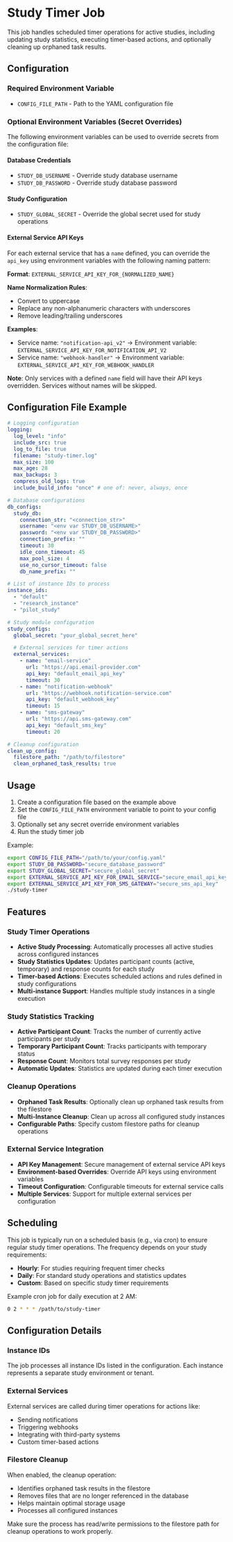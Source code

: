 # Study Timer Job

This job handles scheduled timer operations for active studies, including updating study statistics, executing timer-based actions, and optionally cleaning up orphaned task results.

## Configuration

### Required Environment Variable

- `CONFIG_FILE_PATH` - Path to the YAML configuration file

### Optional Environment Variables (Secret Overrides)

The following environment variables can be used to override secrets from the configuration file:

#### Database Credentials

- `STUDY_DB_USERNAME` - Override study database username
- `STUDY_DB_PASSWORD` - Override study database password

#### Study Configuration

- `STUDY_GLOBAL_SECRET` - Override the global secret used for study operations

#### External Service API Keys

For each external service that has a `name` defined, you can override the `api_key` using environment variables with the following naming pattern:

**Format**: `EXTERNAL_SERVICE_API_KEY_FOR_{NORMALIZED_NAME}`

**Name Normalization Rules**:

- Convert to uppercase
- Replace any non-alphanumeric characters with underscores
- Remove leading/trailing underscores

**Examples**:

- Service name: `"notification-api_v2"` → Environment variable: `EXTERNAL_SERVICE_API_KEY_FOR_NOTIFICATION_API_V2`
- Service name: `"webhook-handler"` → Environment variable: `EXTERNAL_SERVICE_API_KEY_FOR_WEBHOOK_HANDLER`

**Note**: Only services with a defined `name` field will have their API keys overridden. Services without names will be skipped.

## Configuration File Example

```yaml
# Logging configuration
logging:
  log_level: "info"
  include_src: true
  log_to_file: true
  filename: "study-timer.log"
  max_size: 100
  max_age: 28
  max_backups: 3
  compress_old_logs: true
  include_build_info: "once" # one of: never, always, once

# Database configurations
db_configs:
  study_db:
    connection_str: "<connection_str>"
    username: "<env var STUDY_DB_USERNAME>"
    password: "<env var STUDY_DB_PASSWORD>"
    connection_prefix: ""
    timeout: 30
    idle_conn_timeout: 45
    max_pool_size: 4
    use_no_cursor_timeout: false
    db_name_prefix: ""

# List of instance IDs to process
instance_ids:
  - "default"
  - "research_instance"
  - "pilot_study"

# Study module configuration
study_configs:
  global_secret: "your_global_secret_here"

  # External services for timer actions
  external_services:
    - name: "email-service"
      url: "https://api.email-provider.com"
      api_key: "default_email_api_key"
      timeout: 30
    - name: "notification-webhook"
      url: "https://webhook.notification-service.com"
      api_key: "default_webhook_key"
      timeout: 15
    - name: "sms-gateway"
      url: "https://api.sms-gateway.com"
      api_key: "default_sms_key"
      timeout: 20

# Cleanup configuration
clean_up_config:
  filestore_path: "/path/to/filestore"
  clean_orphaned_task_results: true
```

## Usage

1. Create a configuration file based on the example above
2. Set the `CONFIG_FILE_PATH` environment variable to point to your config file
3. Optionally set any secret override environment variables
4. Run the study timer job

Example:

```bash
export CONFIG_FILE_PATH="/path/to/your/config.yaml"
export STUDY_DB_PASSWORD="secure_database_password"
export STUDY_GLOBAL_SECRET="secure_global_secret"
export EXTERNAL_SERVICE_API_KEY_FOR_EMAIL_SERVICE="secure_email_api_key"
export EXTERNAL_SERVICE_API_KEY_FOR_SMS_GATEWAY="secure_sms_api_key"
./study-timer
```

## Features

### Study Timer Operations

- **Active Study Processing**: Automatically processes all active studies across configured instances
- **Study Statistics Updates**: Updates participant counts (active, temporary) and response counts for each study
- **Timer-based Actions**: Executes scheduled actions and rules defined in study configurations
- **Multi-instance Support**: Handles multiple study instances in a single execution

### Study Statistics Tracking

- **Active Participant Count**: Tracks the number of currently active participants per study
- **Temporary Participant Count**: Tracks participants with temporary status
- **Response Count**: Monitors total survey responses per study
- **Automatic Updates**: Statistics are updated during each timer execution

### Cleanup Operations

- **Orphaned Task Results**: Optionally clean up orphaned task results from the filestore
- **Multi-Instance Cleanup**: Clean up across all configured study instances
- **Configurable Paths**: Specify custom filestore paths for cleanup operations

### External Service Integration

- **API Key Management**: Secure management of external service API keys
- **Environment-based Overrides**: Override API keys using environment variables
- **Timeout Configuration**: Configurable timeouts for external service calls
- **Multiple Services**: Support for multiple external services per configuration

## Scheduling

This job is typically run on a scheduled basis (e.g., via cron) to ensure regular study timer operations. The frequency depends on your study requirements:

- **Hourly**: For studies requiring frequent timer checks
- **Daily**: For standard study operations and statistics updates
- **Custom**: Based on specific study timer requirements

Example cron job for daily execution at 2 AM:

```bash
0 2 * * * /path/to/study-timer
```

## Configuration Details

### Instance IDs

The job processes all instance IDs listed in the configuration. Each instance represents a separate study environment or tenant.

### External Services

External services are called during timer operations for actions like:

- Sending notifications
- Triggering webhooks
- Integrating with third-party systems
- Custom timer-based actions

### Filestore Cleanup

When enabled, the cleanup operation:

- Identifies orphaned task results in the filestore
- Removes files that are no longer referenced in the database
- Helps maintain optimal storage usage
- Processes all configured instances

Make sure the process has read/write permissions to the filestore path for cleanup operations to work properly.
